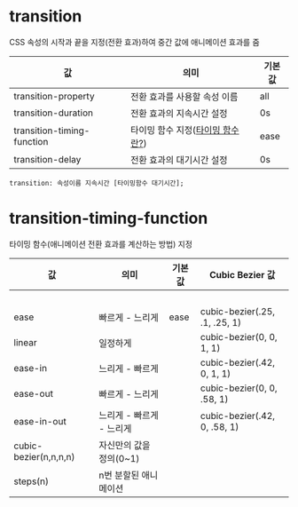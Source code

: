 # **transition**

CSS 속성의 시작과 끝을 지정(전환 효과)하여 중간 값에 애니메이션 효과를 줌

| 값 | 의미 | 기본값 |
| --- | --- | --- |
| transition-property | 전환 효과를 사용할 속성 이름 | all |
| transition-duration | 전환 효과의 지속시간 설정 | 0s |
| transition-timing-function | 타이밍 함수 지정([타이밍 함수란?](http://easings.net/ko)) | ease |
| transition-delay | 전환 효과의 대기시간 설정 | 0s |

```
transition: 속성이름 지속시간 [타이밍함수 대기시간];
```

# **transition-timing-function**

타이밍 함수(애니메이션 전환 효과를 계산하는 방법) 지정

| 값 | 의미 | 기본값 | Cubic Bezier 값 |
| --- | --- | --- | --- |
|   |   |   |   |
| ease | 빠르게 - 느리게 | ease | cubic-bezier(.25, .1, .25, 1) |
| linear | 일정하게 |   | cubic-bezier(0, 0, 1, 1) |
| ease-in | 느리게 - 빠르게 |   | cubic-bezier(.42, 0, 1, 1) |
| ease-out | 빠르게 - 느리게 |   | cubic-bezier(0, 0, .58, 1) |
| ease-in-out | 느리게 - 빠르게 - 느리게 |   | cubic-bezier(.42, 0, .58, 1) |
| cubic-bezier(n,n,n,n) | 자신만의 값을 정의(0~1) |   |   |
| steps(n) | n번 분할된 애니메이션 |   |   |
